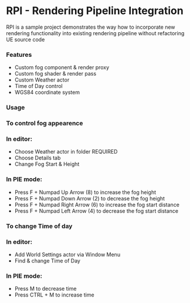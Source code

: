 # RPI - Rendering Pipeline Integration

RPI is a sample project demonstrates the way how to incorporate new rendering functionality into existing rendering pipeline without refactoring UE source code

### Features
- Custom fog component & render proxy
- Custom fog shader & render pass 
- Custom Weather actor 
- Time of Day control
- WGS84 coordinate system

### Usage

### To control fog appearence

### In editor:
- Choose Weather actor in folder REQUIRED
- Choose Details tab
- Change Fog Start & Height

### In PIE mode:
- Press F + Numpad Up Arrow (8) to increase the fog height
- Press F + Numpad Down Arrow (2) to decrease the fog height
- Press F + Numpad Right Arrow (6) to increase the fog start distance
- Press F + Numpad Left Arrow (4) to decrease the fog start distance

### To change Time of day

### In editor:
- Add World Settings actor via Window Menu
- Find & change Time of Day 

### In PIE mode:
- Press M to decrease time
- Press CTRL + M to increase time 
  

 